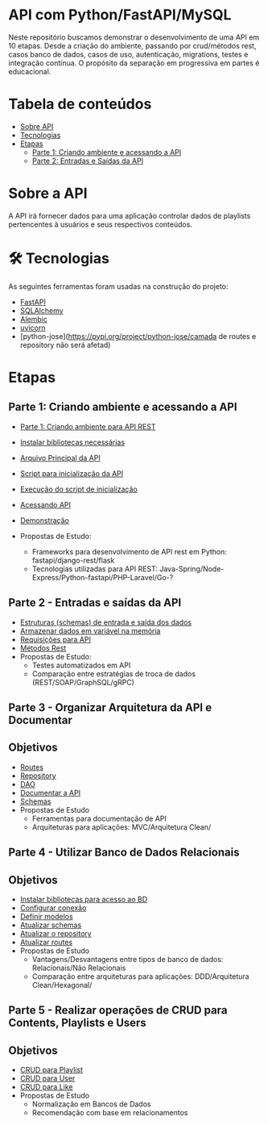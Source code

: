 # API com Python/FastAPI/MySQL

Neste repositório buscamos demonstrar o desenvolvimento de uma API em 10 etapas.  Desde a criação do ambiente, passando por crud/métodos rest, casos banco de dados, casos de uso, autenticação, migrations, testes e integração contínua. O propósito da separação em progressiva em partes é educacional. 

# Tabela de conteúdos 
   * [Sobre API]()
   * [Tecnologias](#Tecnologias)
   * [Etapas](#Etapas)
        * [Parte 1: Criando ambiente e acessando a API](#parte-1-criando-ambiente-e-acessando-a-api)
        * [Parte 2: Entradas e Saídas da API](#parte-2) 
# Sobre a API

A API irá fornecer dados para uma aplicação controlar dados de playlists pertencentes à usuários e seus respectivos conteúdos. 

# 🛠 Tecnologias

As seguintes ferramentas foram usadas na construção do projeto:

- [FastAPI](https://fastapi.tiangolo.com/)
- [SQLAlchemy](https://www.sqlalchemy.org/)
- [Alembic](https://alembic.sqlalchemy.org/en/latest/)
- [uvicorn](https://www.uvicorn.org/)
- [python-jose](https://pypi.org/project/python-jose/camada de routes e repository não será afetad)

# Etapas
## Parte 1: Criando ambiente e acessando a API
- [Parte 1: Criando ambiente para API REST](parte1/README.md#criando-um-ambiente-para-implementação-de-api-com-fastapi)
- [Instalar bibliotecas necessárias](parte1/README.md#instalar-bibliotecas-necessárias)
- [Arquivo Principal da API](parte1/README.md#arquivo-principal-da-api)
- [Script para inicialização da API](parte1/README.md#script-para-inicialização-da-api)
- [Execução do script de inicialização](parte1/README.md#execução-do-script-de-inicialização)
- [Acessando API](parte1/README.md#acessando-api)
- [Demonstração](parte1/README.md#demonstração)

- Propostas de Estudo:
    - Frameworks para desenvolvimento de API rest em Python: fastapi/django-rest/flask
    - Tecnologias utilizadas para API REST: Java-Spring/Node-Express/Python-fastapi/PHP-Laravel/Go-?

## Parte 2 - Entradas e saídas da API
- [Estruturas (schemas) de entrada e saída dos dados](parte2/README.md#estruturas-schemas-de-entrada-e-saída-dos-dados)
- [Armazenar dados em variável na memória](parte2/README.md#armazenar-dados-em-variável-na-memória)
- [Requisições para API](parte2/README.md#requisições-para-api)
- [Métodos Rest](parte2/README.md#métodos-rest)
- Propostas de Estudo:
    - Testes automatizados em API 
    - Comparação entre estratégias de troca de dados (REST/SOAP/GraphSQL/gRPC)

## Parte 3 - Organizar Arquitetura da API e Documentar
## Objetivos
- [Routes](parte3/README.md#routes)
- [Repository](parte3/README.md#repository)
- [DAO](parte3/README.md#dao)
- [Documentar a API](parte3/README.md#documentar-a-api)
- [Schemas](parte3/README.md#schemas)
- Propostas de Estudo
    - Ferramentas para documentação de API
    - Arquiteturas para aplicações: MVC/Arquitetura Clean/

## Parte 4 - Utilizar Banco de Dados Relacionais
## Objetivos
- [Instalar bibliotecas para acesso ao BD](parte4/README.md#instalar-bibliotecas-para-acesso-ao-bd)
- [Configurar conexão](parte4/README.md#configurar-conexão)
- [Definir modelos](parte4/README.md#definir-modelos)
- [Atualizar schemas](parte4/README.md#atualizar-schemas)
- [Atualizar o repository](parte4/README.md#atualizar-o-repository)
- [Atualizar routes](parte4/README.md#atualizar-routes)
- Propostas de Estudo
    - Vantagens/Desvantagens entre tipos de banco de dados: Relacionais/Não Relacionais
    - Comparação entre arquiteturas para aplicações: DDD/Arquitetura Clean/Hexagonal/
## Parte 5 - Realizar operações de CRUD para Contents, Playlists e Users
## Objetivos
- [CRUD para Playlist](#crud-para-playlist-e-users)
- [CRUD para User](#crud-para-playlist-e-users)
- [CRUD para Like](#crud-para-playlist-e-users)
- Propostas de Estudo
    - Normalização em Bancos de Dados
    - Recomendação com base em relacionamentos